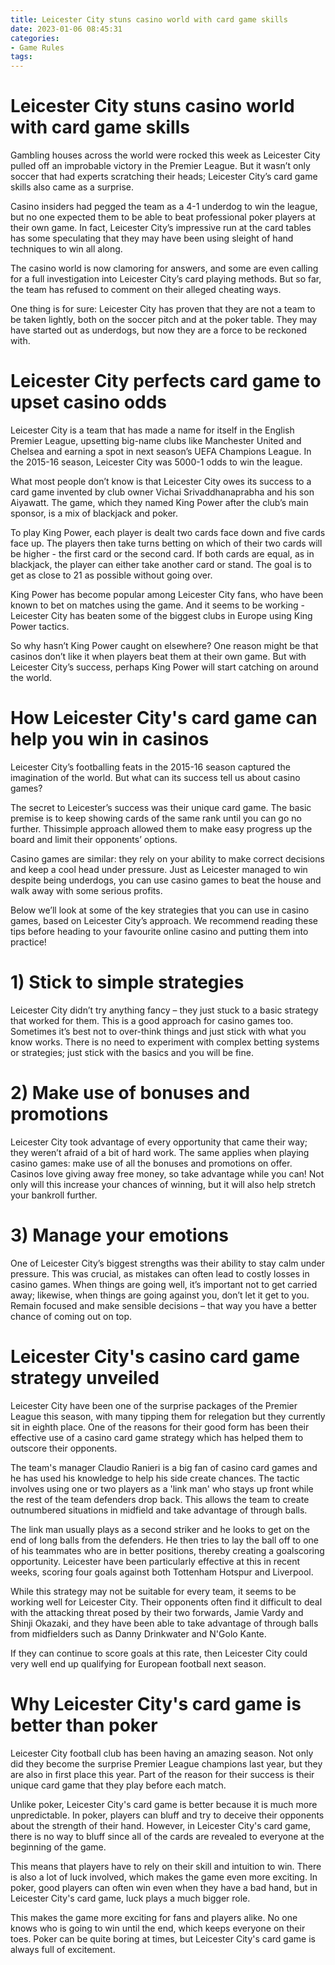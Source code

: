 ```yaml
---
title: Leicester City stuns casino world with card game skills
date: 2023-01-06 08:45:31
categories:
- Game Rules
tags:
---
```



#  Leicester City stuns casino world with card game skills

Gambling houses across the world were rocked this week as Leicester City pulled off an improbable victory in the Premier League. But it wasn’t only soccer that had experts scratching their heads; Leicester City’s card game skills also came as a surprise.

Casino insiders had pegged the team as a 4-1 underdog to win the league, but no one expected them to be able to beat professional poker players at their own game. In fact, Leicester City’s impressive run at the card tables has some speculating that they may have been using sleight of hand techniques to win all along.

The casino world is now clamoring for answers, and some are even calling for a full investigation into Leicester City’s card playing methods. But so far, the team has refused to comment on their alleged cheating ways.

One thing is for sure: Leicester City has proven that they are not a team to be taken lightly, both on the soccer pitch and at the poker table. They may have started out as underdogs, but now they are a force to be reckoned with.

#  Leicester City perfects card game to upset casino odds

Leicester City is a team that has made a name for itself in the English Premier League, upsetting big-name clubs like Manchester United and Chelsea and earning a spot in next season’s UEFA Champions League. In the 2015-16 season, Leicester City was 5000-1 odds to win the league.

What most people don’t know is that Leicester City owes its success to a card game invented by club owner Vichai Srivaddhanaprabha and his son Aiyawatt. The game, which they named King Power after the club’s main sponsor, is a mix of blackjack and poker.

To play King Power, each player is dealt two cards face down and five cards face up. The players then take turns betting on which of their two cards will be higher - the first card or the second card. If both cards are equal, as in blackjack, the player can either take another card or stand. The goal is to get as close to 21 as possible without going over.

King Power has become popular among Leicester City fans, who have been known to bet on matches using the game. And it seems to be working - Leicester City has beaten some of the biggest clubs in Europe using King Power tactics.

So why hasn’t King Power caught on elsewhere? One reason might be that casinos don’t like it when players beat them at their own game. But with Leicester City’s success, perhaps King Power will start catching on around the world.

#  How Leicester City's card game can help you win in casinos

Leicester City’s footballing feats in the 2015-16 season captured the imagination of the world. But what can its success tell us about casino games?

The secret to Leicester’s success was their unique card game. The basic premise is to keep showing cards of the same rank until you can go no further. Thissimple approach allowed them to make easy progress up the board and limit their opponents’ options.

Casino games are similar: they rely on your ability to make correct decisions and keep a cool head under pressure. Just as Leicester managed to win despite being underdogs, you can use casino games to beat the house and walk away with some serious profits.

Below we’ll look at some of the key strategies that you can use in casino games, based on Leicester City’s approach. We recommend reading these tips before heading to your favourite online casino and putting them into practice!

# 1) Stick to simple strategies

Leicester City didn’t try anything fancy – they just stuck to a basic strategy that worked for them. This is a good approach for casino games too. Sometimes it’s best not to over-think things and just stick with what you know works. There is no need to experiment with complex betting systems or strategies; just stick with the basics and you will be fine.

# 2) Make use of bonuses and promotions

Leicester City took advantage of every opportunity that came their way; they weren’t afraid of a bit of hard work. The same applies when playing casino games: make use of all the bonuses and promotions on offer. Casinos love giving away free money, so take advantage while you can! Not only will this increase your chances of winning, but it will also help stretch your bankroll further.

# 3) Manage your emotions

One of Leicester City’s biggest strengths was their ability to stay calm under pressure. This was crucial, as mistakes can often lead to costly losses in casino games. When things are going well, it’s important not to get carried away; likewise, when things are going against you, don’t let it get to you. Remain focused and make sensible decisions – that way you have a better chance of coming out on top.

#  Leicester City's casino card game strategy unveiled

Leicester City have been one of the surprise packages of the Premier League this season, with many tipping them for relegation but they currently sit in eighth place. One of the reasons for their good form has been their effective use of a casino card game strategy which has helped them to outscore their opponents.

The team's manager Claudio Ranieri is a big fan of casino card games and he has used his knowledge to help his side create chances. The tactic involves using one or two players as a 'link man' who stays up front while the rest of the team defenders drop back. This allows the team to create outnumbered situations in midfield and take advantage of through balls.

The link man usually plays as a second striker and he looks to get on the end of long balls from the defenders. He then tries to lay the ball off to one of his teammates who are in better positions, thereby creating a goalscoring opportunity. Leicester have been particularly effective at this in recent weeks, scoring four goals against both Tottenham Hotspur and Liverpool.

While this strategy may not be suitable for every team, it seems to be working well for Leicester City. Their opponents often find it difficult to deal with the attacking threat posed by their two forwards, Jamie Vardy and Shinji Okazaki, and they have been able to take advantage of through balls from midfielders such as Danny Drinkwater and N'Golo Kante.

If they can continue to score goals at this rate, then Leicester City could very well end up qualifying for European football next season.

#  Why Leicester City's card game is better than poker

Leicester City football club has been having an amazing season. Not only did they become the surprise Premier League champions last year, but they are also in first place this year. Part of the reason for their success is their unique card game that they play before each match.

Unlike poker, Leicester City's card game is better because it is much more unpredictable. In poker, players can bluff and try to deceive their opponents about the strength of their hand. However, in Leicester City's card game, there is no way to bluff since all of the cards are revealed to everyone at the beginning of the game.

This means that players have to rely on their skill and intuition to win. There is also a lot of luck involved, which makes the game even more exciting. In poker, good players can often win even when they have a bad hand, but in Leicester City's card game, luck plays a much bigger role.

This makes the game more exciting for fans and players alike. No one knows who is going to win until the end, which keeps everyone on their toes. Poker can be quite boring at times, but Leicester City's card game is always full of excitement.